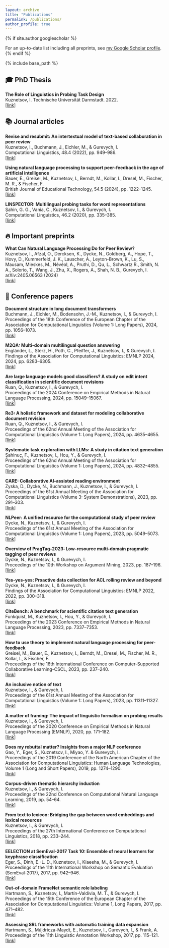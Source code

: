 ```yaml
---
layout: archive
title: "Publications"
permalink: /publications/
author_profile: true
---
```


{% if site.author.googlescholar %}
  <div class="wordwrap">For an up-to-date list including all preprints, see <a href="{{site.author.googlescholar}}">my Google Scholar profile</a>.</div>
{% endif %}

{% include base_path %}

## 🎓 PhD Thesis

**The Role of Linguistics in Probing Task Design**\
Kuznetsov, I. Technische Universität Darmstadt. 2022.\
[[link]](https://tuprints.ulb.tu-darmstadt.de/19851/)

## 📚 Journal articles
**Revise and resubmit: An intertextual model of text-based collaboration in peer review**\
Kuznetsov, I., Buchmann, J., Eichler, M., & Gurevych, I.\
Computational Linguistics, 48.4 (2022), pp. 949–986.\
[[link]](https://direct.mit.edu/coli/article/48/4/949/112555/Revise-and-Resubmit-An-Intertextual-Model-of-Text)

**Using natural language processing to support peer-feedback in the age of artificial intelligence**\
Bauer, E., Greisel, M., Kuznetsov, I., Berndt, M., Kollar, I., Dresel, M., Fischer, M. R., & Fischer, F.\
British Journal of Educational Technology, 54.5 (2024), pp. 1222–1245.\
[[link]](https://bera-journals.onlinelibrary.wiley.com/doi/full/10.1111/bjet.13336)

**LINSPECTOR: Multilingual probing tasks for word representations**\
Şahin, G. G., Vania, C., Kuznetsov, I., & Gurevych, I.\
Computational Linguistics, 46.2 (2020), pp. 335–385.\
[[link]](https://aclanthology.org/2020.cl-2.4/)

## 🔥 Important preprints

**What Can Natural Language Processing Do for Peer Review?**\
Kuznetsov, I., Afzal, O., Dercksen, K., Dycke, N., Goldberg, A., Hope, T., Hovy, D., Kummerfeld, J. K., Lauscher, A., Leyton-Brown, K., Lu, S., Mausam, Mieskes, M., Névéol, A., Pruthi, D., Qu, L., Schwartz R., Smith, N. A., Solorio, T., Wang, J., Zhu, X., Rogers, A., Shah, N. B., Gurevych, I.\
arXiv:2405.06563 (2024) \
[[link]](https://arxiv.org/abs/2405.06563)

## 📖 Conference papers

**Document structure in long document transformers**\
Buchmann, J., Eichler, M., Bodensohn, J.-M., Kuznetsov, I., & Gurevych, I.\
Proceedings of the 18th Conference of the European Chapter of the Association for Computational Linguistics (Volume 1: Long Papers), 2024, pp. 1056–1073.\
[[link]](https://aclanthology.org/2024.eacl-long.64/)

**M2QA: Multi-domain multilingual question answering**\
Engländer, L., Sterz, H., Poth, C., Pfeiffer, J., Kuznetsov, I., & Gurevych, I.\
Findings of the Association for Computational Linguistics: EMNLP 2024, 2024, pp. 6283–6305.\
[[link]](https://aclanthology.org/2024.findings-emnlp.365/)

**Are large language models good classifiers? A study on edit intent classification in scientific document revisions**\
Ruan, Q., Kuznetsov, I., & Gurevych, I.\
Proceedings of the 2024 Conference on Empirical Methods in Natural Language Processing, 2024, pp. 15049–15067.\
[[link]](https://aclanthology.org/2024.emnlp-main.839/)

**Re3: A holistic framework and dataset for modeling collaborative document revision**\
Ruan, Q., Kuznetsov, I., & Gurevych, I.\
Proceedings of the 62nd Annual Meeting of the Association for Computational Linguistics (Volume 1: Long Papers), 2024, pp. 4635–4655.\
[[link]](https://aclanthology.org/2024.acl-long.255/)

**Systematic task exploration with LLMs: A study in citation text generation**\
Şahinuç, F., Kuznetsov, I., Hou, Y., & Gurevych, I.\
Proceedings of the 62nd Annual Meeting of the Association for Computational Linguistics (Volume 1: Long Papers), 2024, pp. 4832–4855.\
[[link]](https://aclanthology.org/2024.acl-long.265/)

**CARE: Collaborative AI-assisted reading environment**\
Zyska, D., Dycke, N., Buchmann, J., Kuznetsov, I., & Gurevych, I.\
Proceedings of the 61st Annual Meeting of the Association for Computational Linguistics (Volume 3: System Demonstrations), 2023, pp. 291–303.\
[[link]](https://aclanthology.org/2023.acl-demo.28/)

**NLPeer: A unified resource for the computational study of peer review**\
Dycke, N., Kuznetsov, I., & Gurevych, I.\
Proceedings of the 61st Annual Meeting of the Association for Computational Linguistics (Volume 1: Long Papers), 2023, pp. 5049–5073.\
[[link]](https://aclanthology.org/2023.acl-long.277/)

**Overview of PragTag-2023: Low-resource multi-domain pragmatic tagging of peer reviews**\
Dycke, N., Kuznetsov, I., & Gurevych, I.\
Proceedings of the 10th Workshop on Argument Mining, 2023, pp. 187–196.\
[[link]](https://aclanthology.org/2023.argmining-1.21/)

**Yes-yes-yes: Proactive data collection for ACL rolling review and beyond**\
Dycke, N., Kuznetsov, I., & Gurevych, I.\
Findings of the Association for Computational Linguistics: EMNLP 2022, 2022, pp. 300–318.\
[[link]](https://aclanthology.org/2022.findings-emnlp.23)

**CiteBench: A benchmark for scientific citation text generation**\
Funkquist, M., Kuznetsov, I., Hou, Y., & Gurevych, I.\
Proceedings of the 2023 Conference on Empirical Methods in Natural Language Processing, 2023, pp. 7337–7353.\
[[link]](https://aclanthology.org/2023.emnlp-main.455/)

**How to use theory to implement natural language processing for peer-feedback**\
Greisel, M., Bauer, E., Kuznetsov, I., Berndt, M., Dresel, M., Fischer, M. R., Kollar, I., & Fischer, F.\
Proceedings of the 16th International Conference on Computer-Supported Collaborative Learning-CSCL, 2023, pp. 237–240.\
[[link]](https://repository.isls.org/handle/1/9202)

**An inclusive notion of text**\
Kuznetsov, I., & Gurevych, I.\
Proceedings of the 61st Annual Meeting of the Association for Computational Linguistics (Volume 1: Long Papers), 2023, pp. 11311–11327.\
[[link]](https://aclanthology.org/2023.acl-long.633/)

**A matter of framing: The impact of linguistic formalism on probing results**\
Kuznetsov, I., & Gurevych, I.\
Proceedings of the 2020 Conference on Empirical Methods in Natural Language Processing (EMNLP), 2020, pp. 171–182.\
[[link]](https://aclanthology.org/2020.emnlp-main.13/)

**Does my rebuttal matter? Insights from a major NLP conference**\
Gao, Y., Eger, S., Kuznetsov, I., Miyao, Y. & Gurevych, I.\
Proceedings of the 2019 Conference of the North American Chapter of the Association for Computational Linguistics: Human Language Technologies, Volume 1 (Long and Short Papers), 2019, pp. 1274–1290.\
[[link]](https://aclanthology.org/N19-1129/)

**Corpus-driven thematic hierarchy induction**\
Kuznetsov, I., & Gurevych, I.\
Proceedings of the 22nd Conference on Computational Natural Language Learning, 2019, pp. 54–64.\
[[link]](https://aclanthology.org/K18-1006/)

**From text to lexicon: Bridging the gap between word embeddings and lexical resources**\
Kuznetsov, I., & Gurevych, I.\
Proceedings of the 27th International Conference on Computational Linguistics, 2018, pp. 233–244.\
[[link]](https://aclanthology.org/C18-1020/)

**EELECTION at SemEval-2017 Task 10: Ensemble of neural learners for keyphrase classification**\
Eger, S., Dinh, E.-L. D., Kuznetsov, I., Kiaeeha, M., & Gurevych, I.\
Proceedings of the 11th International Workshop on Semantic Evaluation (SemEval-2017), 2017, pp. 942–946.\
[[link]](https://aclanthology.org/S17-2163/)

**Out-of-domain FrameNet semantic role labeling**\
Hartmann, S., Kuznetsov, I., Martı́n-Valdivia, M. T., & Gurevych, I.\
Proceedings of the 15th Conference of the European Chapter of the Association for Computational Linguistics: Volume 1, Long Papers, 2017, pp. 471–482.\
[[link]](https://aclanthology.org/E17-1045/)

**Assessing SRL frameworks with automatic training data expansion**\
Hartmann, S., Mújdricza-Maydt, E., Kuznetsov, I., Gurevych, I., & Frank, A.\
Proceedings of the 11th Linguistic Annotation Workshop, 2017, pp. 115–121.\
[[link]](https://aclanthology.org/W17-0814/)



